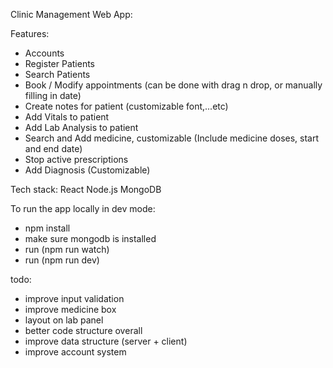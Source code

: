 Clinic Management Web App:

Features:

- Accounts
- Register Patients
- Search Patients
- Book / Modify appointments (can be done with drag n drop, or manually filling in date)
- Create notes for patient (customizable font,...etc)
- Add Vitals to patient
- Add Lab Analysis to patient
- Search and Add medicine, customizable (Include medicine doses, start and end date)
- Stop active prescriptions
- Add Diagnosis (Customizable)

Tech stack:
React
Node.js
MongoDB

To run the app locally in dev mode:

- npm install
- make sure mongodb is installed
- run (npm run watch)
- run (npm run dev)

todo:

- improve input validation
- improve medicine box
- layout on lab panel
- better code structure overall
- improve data structure (server + client)
- improve account system
